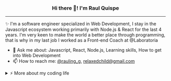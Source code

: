 <h3 align="center">Hi there 👋! I'm Raul Quispe</h3>

---
✨ I'm a software engineer specialized in Web Development, I stay in the Javascript ecosystem working primarily with Node.js & React for the last 4 years. I'm very keen to make the world a better place through programming, that is why in my last job I worked as a Front-end Coach at @Laboratoria 


- 💬 Ask me about: Javascript, React, Node.js, Learning skills, How to get into Web Development
- 📫 How to reach me: [@rauling_g](https://twitter.com/rauling_g), relaxedchild@gmail.com

<details>
<summary>⚡️ More about my coding life</summary>
<br />
  
<p align="center">
  <img height="50%" width="auto" src ="https://github-readme-stats.vercel.app/api/top-langs/?username=raulingg&layout=compact&theme=cobalt2&bg_color=00000000&hide=php&hide_border=true">
  <img height="50%" width="auto" src ="https://github-readme-stats.vercel.app/api?username=raulingg&show_icons=true&count_private=true&theme=cobalt2&hide_border=true&bg_color=00000000">
  <img src ="https://github-readme-streak-stats.herokuapp.com?user=raulingg&theme=highcontrast&hide_border=true&date_format=M%20j%5B%2C%20Y%5D&sideLabels=F3C500&currStreakNum=5287FE&sideNums=5287FE&ring=F3C500&fire=F3C500&stroke=F3C500&currStreakLabel=F3C500&background=0d1117">
</p>
